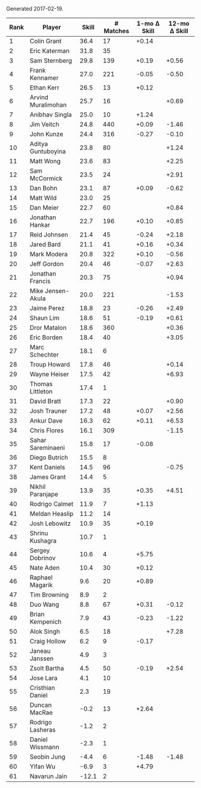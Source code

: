 Generated 2017-02-19.

| Rank | Player             | Skill | # Matches | 1-mo Δ Skill | 12-mo Δ Skill |
|------|--------------------|-------|-----------|--------------|---------------|
|    1 | Colin Grant        |  36.4 |        17 |        +0.14 |               |
|    2 | Eric Katerman      |  31.8 |        35 |              |               |
|    3 | Sam Sternberg      |  29.8 |       139 |        +0.19 |         +0.56 |
|    4 | Frank Kennamer     |  27.0 |       221 |        -0.05 |         -0.50 |
|    5 | Ethan Kerr         |  26.5 |        13 |        +0.12 |               |
|    6 | Arvind Muralimohan |  25.7 |        16 |              |         +0.69 |
|    7 | Anibhav Singla     |  25.0 |        10 |        +1.24 |               |
|    8 | Jim Veitch         |  24.8 |       440 |        +0.09 |         -1.46 |
|    9 | John Kunze         |  24.4 |       316 |        -0.27 |         -0.10 |
|   10 | Aditya Guntuboyina |  23.8 |        80 |              |         +1.24 |
|   11 | Matt Wong          |  23.6 |        83 |              |         +2.25 |
|   12 | Sam McCormick      |  23.5 |        24 |              |         +2.91 |
|   13 | Dan Bohn           |  23.1 |        87 |        +0.09 |         -0.62 |
|   14 | Matt Wild          |  23.0 |        25 |              |               |
|   15 | Dan Meier          |  22.7 |        60 |              |         +0.84 |
|   16 | Jonathan Hankar    |  22.7 |       196 |        +0.10 |         +0.85 |
|   17 | Reid Johnsen       |  21.4 |        45 |        -0.24 |         +2.18 |
|   18 | Jared Bard         |  21.1 |        41 |        +0.16 |         +0.34 |
|   19 | Mark Modera        |  20.8 |       322 |        +0.10 |         -0.56 |
|   20 | Jeff Gordon        |  20.4 |        46 |        -0.07 |         +2.63 |
|   21 | Jonathan Francis   |  20.3 |        75 |              |         +0.94 |
|   22 | Mike Jensen-Akula  |  20.0 |       221 |              |         -1.53 |
|   23 | Jaime Perez        |  18.8 |        23 |        -0.26 |         +2.49 |
|   24 | Shaun Lim          |  18.6 |        51 |        -0.19 |         +0.61 |
|   25 | Dror Matalon       |  18.6 |       360 |              |         +0.36 |
|   26 | Eric Borden        |  18.4 |        40 |              |         +3.05 |
|   27 | Marc Schechter     |  18.1 |         6 |              |               |
|   28 | Troup Howard       |  17.8 |        46 |              |         +0.14 |
|   29 | Wayne Heiser       |  17.5 |        42 |              |         +6.93 |
|   30 | Thomas Littleton   |  17.4 |         1 |              |               |
|   31 | David Bratt        |  17.3 |        22 |              |         +0.90 |
|   32 | Josh Trauner       |  17.2 |        48 |        +0.07 |         +2.56 |
|   33 | Ankur Dave         |  16.3 |        62 |        +0.11 |         +6.53 |
|   34 | Chris Flores       |  16.1 |       309 |              |         -1.15 |
|   35 | Sahar Sareminaeni  |  15.8 |        17 |        -0.08 |               |
|   36 | Diego Butrich      |  15.5 |         8 |              |               |
|   37 | Kent Daniels       |  14.5 |        96 |              |         -0.75 |
|   38 | James Grant        |  14.4 |         5 |              |               |
|   39 | Nikhil Paranjape   |  13.9 |        35 |        +0.35 |         +4.51 |
|   40 | Rodrigo Calmet     |  11.9 |         7 |        +1.13 |               |
|   41 | Meldan Heaslip     |  11.2 |        14 |              |               |
|   42 | Josh Lebowitz      |  10.9 |        35 |        +0.19 |               |
|   43 | Shrinu Kushagra    |  10.7 |         1 |              |               |
|   44 | Sergey Dobrinov    |  10.6 |         4 |        +5.75 |               |
|   45 | Nate Aden          |  10.4 |        30 |        +0.12 |               |
|   46 | Raphael Magarik    |   9.6 |        20 |        +0.89 |               |
|   47 | Tim Browning       |   8.9 |         2 |              |               |
|   48 | Duo Wang           |   8.8 |        67 |        +0.31 |         -0.12 |
|   49 | Brian Kempenich    |   7.9 |        43 |        -0.23 |         -1.22 |
|   50 | Alok Singh         |   6.5 |        18 |              |         +7.28 |
|   51 | Craig Hollow       |   6.2 |         9 |        -0.17 |               |
|   52 | Janeau Janssen     |   4.9 |         3 |              |               |
|   53 | Zsolt Bartha       |   4.5 |        50 |        -0.19 |         +2.54 |
|   54 | Jose Lara          |   4.1 |        10 |              |               |
|   55 | Cristhian Daniel   |   2.3 |        19 |              |               |
|   56 | Duncan MacRae      |  -0.2 |        13 |        +2.64 |               |
|   57 | Rodrigo Lasheras   |  -1.2 |         2 |              |               |
|   58 | Daniel Wissmann    |  -2.3 |         1 |              |               |
|   59 | Seobin Jung        |  -4.4 |         6 |        -1.48 |         -1.48 |
|   60 | Yifan Wu           |  -6.9 |         3 |        +4.79 |               |
|   61 | Navarun Jain       | -12.1 |         2 |              |               |